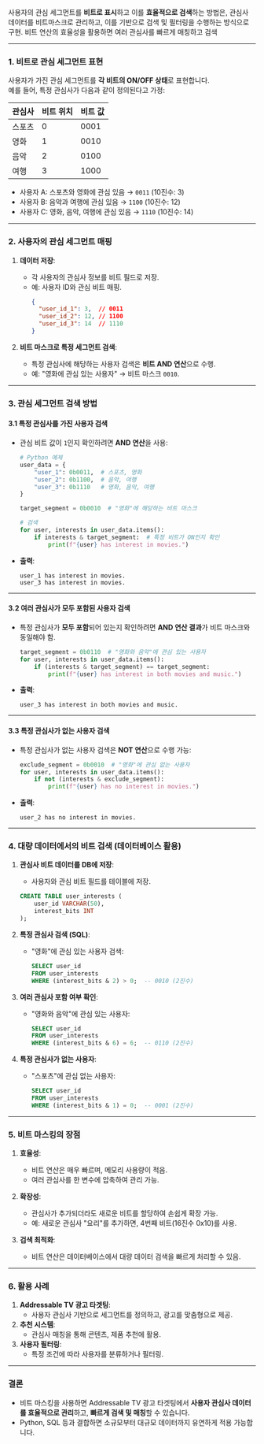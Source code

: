 사용자의 관심 세그먼트를 **비트로 표시**하고 이를 **효율적으로 검색**하는 방법은, 관심사 데이터를 비트마스크로 관리하고, 이를 기반으로 검색 및 필터링을 수행하는 방식으로 구현. 비트 연산의 효율성을 활용하면 여러 관심사를 빠르게 매칭하고 검색

---

### **1. 비트로 관심 세그먼트 표현**
사용자가 가진 관심 세그먼트를 **각 비트의 ON/OFF 상태**로 표현합니다.  
예를 들어, 특정 관심사가 다음과 같이 정의된다고 가정:

| 관심사          | 비트 위치 | 비트 값 |
|-----------------|-----------|---------|
| 스포츠          | 0         | 0001    |
| 영화            | 1         | 0010    |
| 음악            | 2         | 0100    |
| 여행            | 3         | 1000    |

- 사용자 A: 스포츠와 영화에 관심 있음 → `0011` (10진수: 3)
- 사용자 B: 음악과 여행에 관심 있음 → `1100` (10진수: 12)
- 사용자 C: 영화, 음악, 여행에 관심 있음 → `1110` (10진수: 14)

---

### **2. 사용자의 관심 세그먼트 매핑**

1. **데이터 저장**:
   - 각 사용자의 관심사 정보를 비트 필드로 저장.
   - 예: 사용자 ID와 관심 비트 매핑.
     ```json
     {
       "user_id_1": 3,  // 0011
       "user_id_2": 12, // 1100
       "user_id_3": 14  // 1110
     }
     ```

2. **비트 마스크로 특정 세그먼트 검색**:
   - 특정 관심사에 해당하는 사용자 검색은 **비트 AND 연산**으로 수행.
   - 예: "영화에 관심 있는 사용자" → 비트 마스크 `0010`.

---

### **3. 관심 세그먼트 검색 방법**

#### **3.1 특정 관심사를 가진 사용자 검색**
- 관심 비트 값이 `1`인지 확인하려면 **AND 연산**을 사용:
  ```python
  # Python 예제
  user_data = {
      "user_1": 0b0011,  # 스포츠, 영화
      "user_2": 0b1100,  # 음악, 여행
      "user_3": 0b1110   # 영화, 음악, 여행
  }

  target_segment = 0b0010  # "영화"에 해당하는 비트 마스크

  # 검색
  for user, interests in user_data.items():
      if interests & target_segment:  # 특정 비트가 ON인지 확인
          print(f"{user} has interest in movies.")
  ```
- **출력**:
  ```
  user_1 has interest in movies.
  user_3 has interest in movies.
  ```

---

#### **3.2 여러 관심사가 모두 포함된 사용자 검색**
- 특정 관심사가 **모두 포함**되어 있는지 확인하려면 **AND 연산 결과**가 비트 마스크와 동일해야 함.
  ```python
  target_segment = 0b0110  # "영화와 음악"에 관심 있는 사용자
  for user, interests in user_data.items():
      if (interests & target_segment) == target_segment:
          print(f"{user} has interest in both movies and music.")
  ```
- **출력**:
  ```
  user_3 has interest in both movies and music.
  ```

---

#### **3.3 특정 관심사가 없는 사용자 검색**
- 특정 관심사가 없는 사용자 검색은 **NOT 연산**으로 수행 가능:
  ```python
  exclude_segment = 0b0010  # "영화"에 관심 없는 사용자
  for user, interests in user_data.items():
      if not (interests & exclude_segment):
          print(f"{user} has no interest in movies.")
  ```
- **출력**:
  ```
  user_2 has no interest in movies.
  ```

---

### **4. 대량 데이터에서의 비트 검색 (데이터베이스 활용)**

1. **관심사 비트 데이터를 DB에 저장**:
   - 사용자와 관심 비트 필드를 테이블에 저장.
   ```sql
   CREATE TABLE user_interests (
       user_id VARCHAR(50),
       interest_bits INT
   );
   ```

2. **특정 관심사 검색 (SQL)**:
   - "영화"에 관심 있는 사용자 검색:
     ```sql
     SELECT user_id
     FROM user_interests
     WHERE (interest_bits & 2) > 0;  -- 0010 (2진수)
     ```

3. **여러 관심사 포함 여부 확인**:
   - "영화와 음악"에 관심 있는 사용자:
     ```sql
     SELECT user_id
     FROM user_interests
     WHERE (interest_bits & 6) = 6;  -- 0110 (2진수)
     ```

4. **특정 관심사가 없는 사용자**:
   - "스포츠"에 관심 없는 사용자:
     ```sql
     SELECT user_id
     FROM user_interests
     WHERE (interest_bits & 1) = 0;  -- 0001 (2진수)
     ```

---

### **5. 비트 마스킹의 장점**
1. **효율성**:
   - 비트 연산은 매우 빠르며, 메모리 사용량이 적음.
   - 여러 관심사를 한 변수에 압축하여 관리 가능.

2. **확장성**:
   - 관심사가 추가되더라도 새로운 비트를 할당하여 손쉽게 확장 가능.
   - 예: 새로운 관심사 "요리"를 추가하면, 4번째 비트(16진수 0x10)를 사용.

3. **검색 최적화**:
   - 비트 연산은 데이터베이스에서 대량 데이터 검색을 빠르게 처리할 수 있음.

---

### **6. 활용 사례**
1. **Addressable TV 광고 타겟팅**:
   - 사용자 관심사 기반으로 세그먼트를 정의하고, 광고를 맞춤형으로 제공.
2. **추천 시스템**:
   - 관심사 매칭을 통해 콘텐츠, 제품 추천에 활용.
3. **사용자 필터링**:
   - 특정 조건에 따라 사용자를 분류하거나 필터링.

---

### **결론**
- 비트 마스킹을 사용하면 Addressable TV 광고 타겟팅에서 **사용자 관심사 데이터를 효율적으로 관리**하고, **빠르게 검색 및 매칭**할 수 있습니다.
- Python, SQL 등과 결합하면 소규모부터 대규모 데이터까지 유연하게 적용 가능합니다.  
